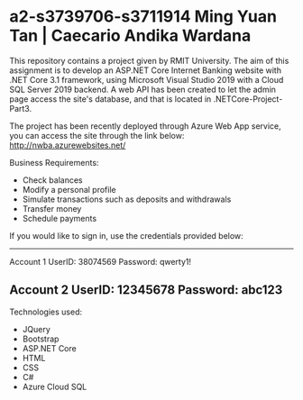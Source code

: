 # a2-s3739706-s3711914     Ming Yuan Tan | Caecario Andika Wardana 

This repository contains a project given by RMIT University. The aim of this assignment is to develop an ASP.NET Core Internet Banking website with .NET Core 3.1 framework, using Microsoft Visual Studio 2019 with a Cloud SQL Server 2019 backend. A web API has been created to let the admin page access the site's database, and that is located in .NETCore-Project-Part3. 

The project has been recently deployed through Azure Web App service, you can access the site through the link below: 
http://nwba.azurewebsites.net/

Business Requirements: 
- Check balances 
- Modify a personal profile 
- Simulate transactions such as deposits and withdrawals 
- Transfer money 
- Schedule payments 

If you would like to sign in, use the credentials provided below: 

------------------------------------------------------------------
Account 1 
UserID: 38074569
Password: qwerty1!

Account 2 
UserID: 12345678
Password: abc123
------------------------------------------------------------------

Technologies used: 
- JQuery 
- Bootstrap 
- ASP.NET Core 
- HTML 
- CSS 
- C# 
- Azure Cloud SQL 
